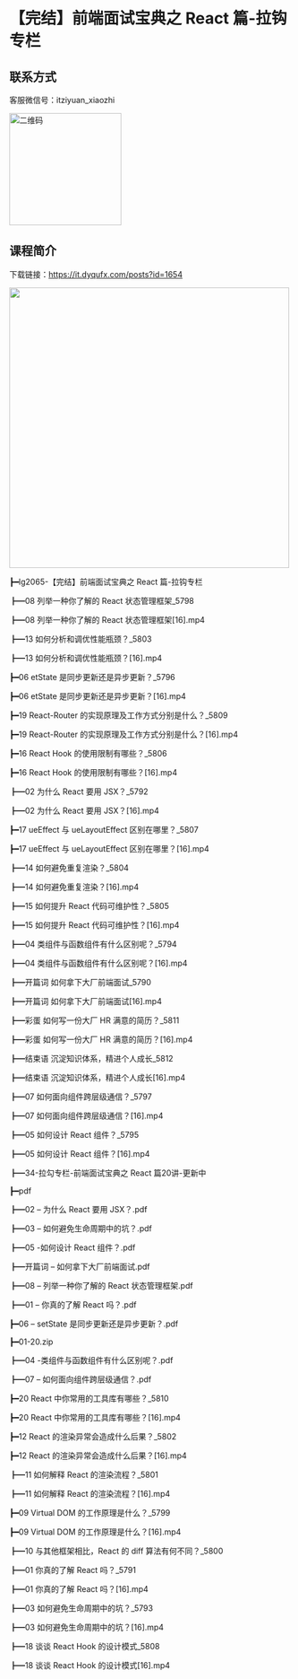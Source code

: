 # 【完结】前端面试宝典之 React 篇-拉钩专栏

## 联系方式

客服微信号：itziyuan_xiaozhi

<img src="https://ziyuanyun.oss-cn-guangzhou.aliyuncs.com/common/20240614073449/666b82192834a.jpg" width="200" height="200" alt="二维码">

## 课程简介

下载链接：https://it.dyqufx.com/posts?id=1654

<img src="https://ziyuanyun.oss-cn-guangzhou.aliyuncs.com/yun/20240515183500/66448fd49e762.jpg" width="500" alt="">

  ┣━lg2065-【完结】前端面试宝典之 React 篇-拉钩专栏

 ┣━08 列举一种你了解的 React 状态管理框架_5798

 ┣━08 列举一种你了解的 React 状态管理框架[16].mp4

 ┣━13 如何分析和调优性能瓶颈？_5803

 ┣━13 如何分析和调优性能瓶颈？[16].mp4

 ┣━06 etState 是同步更新还是异步更新？_5796

 ┣━06 etState 是同步更新还是异步更新？[16].mp4

 ┣━19 React-Router 的实现原理及工作方式分别是什么？_5809

 ┣━19 React-Router 的实现原理及工作方式分别是什么？[16].mp4

 ┣━16 React Hook 的使用限制有哪些？_5806

 ┣━16 React Hook 的使用限制有哪些？[16].mp4

 ┣━02 为什么 React 要用 JSX？_5792

 ┣━02 为什么 React 要用 JSX？[16].mp4

 ┣━17 ueEffect 与 ueLayoutEffect 区别在哪里？_5807

 ┣━17 ueEffect 与 ueLayoutEffect 区别在哪里？[16].mp4

 ┣━14 如何避免重复渲染？_5804

 ┣━14 如何避免重复渲染？[16].mp4

 ┣━15 如何提升 React 代码可维护性？_5805

 ┣━15 如何提升 React 代码可维护性？[16].mp4

 ┣━04 类组件与函数组件有什么区别呢？_5794

 ┣━04 类组件与函数组件有什么区别呢？[16].mp4

 ┣━开篇词 如何拿下大厂前端面试_5790

 ┣━开篇词 如何拿下大厂前端面试[16].mp4

 ┣━彩蛋 如何写一份大厂 HR 满意的简历？_5811

 ┣━彩蛋 如何写一份大厂 HR 满意的简历？[16].mp4

 ┣━结束语 沉淀知识体系，精进个人成长_5812

 ┣━结束语 沉淀知识体系，精进个人成长[16].mp4

 ┣━07 如何面向组件跨层级通信？_5797

 ┣━07 如何面向组件跨层级通信？[16].mp4

 ┣━05 如何设计 React 组件？_5795

 ┣━05 如何设计 React 组件？[16].mp4

 ┣━34-拉勾专栏-前端面试宝典之 React 篇20讲-更新中

 ┣━pdf

 ┣━02 &#8211; 为什么 React 要用 JSX？.pdf

 ┣━03 &#8211; 如何避免生命周期中的坑？.pdf

 ┣━05 -如何设计 React 组件？.pdf

 ┣━开篇词 &#8211; 如何拿下大厂前端面试.pdf

 ┣━08 &#8211; 列举一种你了解的 React 状态管理框架.pdf

 ┣━01 &#8211; 你真的了解 React 吗？.pdf

 ┣━06 &#8211; setState 是同步更新还是异步更新？.pdf

 ┣━01-20.zip

 ┣━04 -类组件与函数组件有什么区别呢？.pdf

 ┣━07 &#8211; 如何面向组件跨层级通信？.pdf

 ┣━20 React 中你常用的工具库有哪些？_5810

 ┣━20 React 中你常用的工具库有哪些？[16].mp4

 ┣━12 React 的渲染异常会造成什么后果？_5802

 ┣━12 React 的渲染异常会造成什么后果？[16].mp4

 ┣━11 如何解释 React 的渲染流程？_5801

 ┣━11 如何解释 React 的渲染流程？[16].mp4

 ┣━09 Virtual DOM 的工作原理是什么？_5799

 ┣━09 Virtual DOM 的工作原理是什么？[16].mp4

 ┣━10 与其他框架相比，React 的 diff 算法有何不同？_5800

 ┣━01 你真的了解 React 吗？_5791

 ┣━01 你真的了解 React 吗？[16].mp4

 ┣━03 如何避免生命周期中的坑？_5793

 ┣━03 如何避免生命周期中的坑？[16].mp4

 ┣━18 谈谈 React Hook 的设计模式_5808

 ┣━18 谈谈 React Hook 的设计模式[16].mp4

  